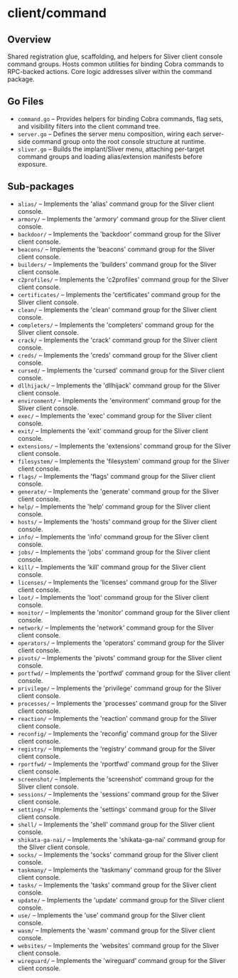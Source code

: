 # client/command

## Overview

Shared registration glue, scaffolding, and helpers for Sliver client console command groups. Hosts common utilities for binding Cobra commands to RPC-backed actions. Core logic addresses sliver within the command package.

## Go Files

- `command.go` – Provides helpers for binding Cobra commands, flag sets, and visibility filters into the client command tree.
- `server.go` – Defines the server menu composition, wiring each server-side command group onto the root console structure at runtime.
- `sliver.go` – Builds the implant/Sliver menu, attaching per-target command groups and loading alias/extension manifests before exposure.

## Sub-packages

- `alias/` – Implements the 'alias' command group for the Sliver client console.
- `armory/` – Implements the 'armory' command group for the Sliver client console.
- `backdoor/` – Implements the 'backdoor' command group for the Sliver client console.
- `beacons/` – Implements the 'beacons' command group for the Sliver client console.
- `builders/` – Implements the 'builders' command group for the Sliver client console.
- `c2profiles/` – Implements the 'c2profiles' command group for the Sliver client console.
- `certificates/` – Implements the 'certificates' command group for the Sliver client console.
- `clean/` – Implements the 'clean' command group for the Sliver client console.
- `completers/` – Implements the 'completers' command group for the Sliver client console.
- `crack/` – Implements the 'crack' command group for the Sliver client console.
- `creds/` – Implements the 'creds' command group for the Sliver client console.
- `cursed/` – Implements the 'cursed' command group for the Sliver client console.
- `dllhijack/` – Implements the 'dllhijack' command group for the Sliver client console.
- `environment/` – Implements the 'environment' command group for the Sliver client console.
- `exec/` – Implements the 'exec' command group for the Sliver client console.
- `exit/` – Implements the 'exit' command group for the Sliver client console.
- `extensions/` – Implements the 'extensions' command group for the Sliver client console.
- `filesystem/` – Implements the 'filesystem' command group for the Sliver client console.
- `flags/` – Implements the 'flags' command group for the Sliver client console.
- `generate/` – Implements the 'generate' command group for the Sliver client console.
- `help/` – Implements the 'help' command group for the Sliver client console.
- `hosts/` – Implements the 'hosts' command group for the Sliver client console.
- `info/` – Implements the 'info' command group for the Sliver client console.
- `jobs/` – Implements the 'jobs' command group for the Sliver client console.
- `kill/` – Implements the 'kill' command group for the Sliver client console.
- `licenses/` – Implements the 'licenses' command group for the Sliver client console.
- `loot/` – Implements the 'loot' command group for the Sliver client console.
- `monitor/` – Implements the 'monitor' command group for the Sliver client console.
- `network/` – Implements the 'network' command group for the Sliver client console.
- `operators/` – Implements the 'operators' command group for the Sliver client console.
- `pivots/` – Implements the 'pivots' command group for the Sliver client console.
- `portfwd/` – Implements the 'portfwd' command group for the Sliver client console.
- `privilege/` – Implements the 'privilege' command group for the Sliver client console.
- `processes/` – Implements the 'processes' command group for the Sliver client console.
- `reaction/` – Implements the 'reaction' command group for the Sliver client console.
- `reconfig/` – Implements the 'reconfig' command group for the Sliver client console.
- `registry/` – Implements the 'registry' command group for the Sliver client console.
- `rportfwd/` – Implements the 'rportfwd' command group for the Sliver client console.
- `screenshot/` – Implements the 'screenshot' command group for the Sliver client console.
- `sessions/` – Implements the 'sessions' command group for the Sliver client console.
- `settings/` – Implements the 'settings' command group for the Sliver client console.
- `shell/` – Implements the 'shell' command group for the Sliver client console.
- `shikata-ga-nai/` – Implements the 'shikata-ga-nai' command group for the Sliver client console.
- `socks/` – Implements the 'socks' command group for the Sliver client console.
- `taskmany/` – Implements the 'taskmany' command group for the Sliver client console.
- `tasks/` – Implements the 'tasks' command group for the Sliver client console.
- `update/` – Implements the 'update' command group for the Sliver client console.
- `use/` – Implements the 'use' command group for the Sliver client console.
- `wasm/` – Implements the 'wasm' command group for the Sliver client console.
- `websites/` – Implements the 'websites' command group for the Sliver client console.
- `wireguard/` – Implements the 'wireguard' command group for the Sliver client console.
